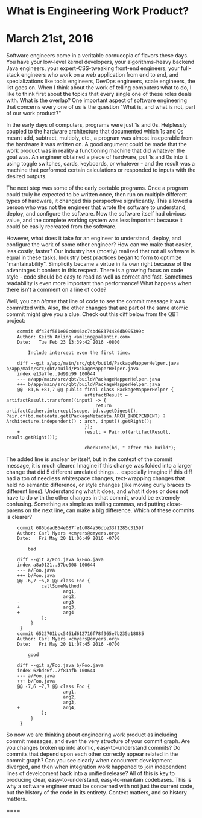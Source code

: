 # What is Engineering Work Product?
# March 21st, 2016

Software engineers come in a veritable cornucopia of flavors these days.  You have
your low-level kernel developers, your algorithms-heavy backend Java engineers, your
expert-CSS-tweaking front-end engineers, your full-stack engineers who work on a
web application from end to end, and specializations like tools engineers,
DevOps engineers, scale engineers, the list goes on.  When I think about the
work of telling computers what to do, I like to think first about the topics
that every single one of these roles deals with.  What is the overlap?  One
important aspect of software engineering that concerns every one of us is the
question "What is, and what is not, part of our work product?"

In the early days of computers, programs were just 1s and 0s.  Helplessly
coupled to the hardware architecture that documented which 1s and 0s meant add,
subtract, multiply, etc., a program was almost inseperable from the hardware it
was written on.  A good argument could be made that the work product was
in reality a functioning machine that did whatever the goal was.  An engineer
obtained a piece of hardware, put 1s and 0s into it using toggle switches,
cards, keyboards, or whatever - and the result was a machine that performed
certain calculations or responded to inputs with the desired outputs.

The next step was some of the early portable programs.  Once a program could
truly be expected to be written once, then run on multiple different types of
hardware, it changed this perspective significantly.  This allowed a person who
was not the engineer that wrote the software to understand, deploy, and configure
the software.  Now the software itself had obvious value, and the complete
working system was less important because it could be easily recreated from the
software.

However, what does it take for an engineer to understand, deploy, and configure the
work of some other engineer?  How can we make that easier, less costly, faster?
Our industry has (mostly) realized that not all software is equal in these
tasks.  Industry best practices began to form to optimize "mantainability".
Simplicity became a virtue in its own right because of the advantages it confers
in this respect.  There is a growing focus on code style - code should be easy
to read as well as correct and fast.  Sometimes readability is even more
important than performance!  What happens when there isn't a comment on a line
of code?

Well, you can *blame* that line of code to see the commit message it was
committed with.  Also, the other changes that are part of the same atomic commit
might give you a clue.  Check out this diff below from the QBT project:
```
    commit df424f561e00c0046ac74bd68374486db995399c
    Author: Keith Amling <amling@palantir.com>
    Date:   Tue Feb 23 13:39:42 2016 -0800
    
        Include intercept even the first time.
    
    diff --git a/app/main/src/qbt/build/PackageMapperHelper.java b/app/main/src/qbt/build/PackageMapperHelper.java
    index e13a7fe..9d99b99 100644
    --- a/app/main/src/qbt/build/PackageMapperHelper.java
    +++ b/app/main/src/qbt/build/PackageMapperHelper.java
    @@ -81,6 +81,7 @@ public final class PackageMapperHelper {
                             artifactResult = artifactResult.transform((input) -> {
                                 return artifactCacher.intercept(scope, bd.v.getDigest(), Pair.of(bd.metadata.get(PackageMetadata.ARCH_INDEPENDENT) ? Architecture.independent() : arch, input)).getRight();
                             });
    +                        result = Pair.of(artifactResult, result.getRight());
     
                             checkTree(bd, " after the build");
```

The added line is unclear by itself, but in the context of the commit message,
it is much clearer.  Imagine if this change was folded into a larger change that
did 5 different unrelated things ... especially imagine if this diff had a ton of
needless whitespace changes, text-wrapping changes that held no semantic
difference, or style changes (like moving curly braces to different lines).
Understanding what it does, and what it does or does not have to do with the
other changes in that commit, would be extremely confusing.  Something as simple
as trailing commas, and putting close-parens on the next line, can make a big
difference.  Which of these commits is clearer?
```
    commit 686bdad864e087fe1c084a56dce33f1285c3159f
    Author: Carl Myers <cmyers@cmyers.org>
    Date:   Fri May 20 11:06:49 2016 -0700
    
        bad
    
    diff --git a/Foo.java b/Foo.java
    index a8a0121..37bc008 100644
    --- a/Foo.java
    +++ b/Foo.java
    @@ -6,7 +6,8 @@ class Foo {
             callSomeMethod(
                     arg1,
                     arg2,
    -                arg3
    +                arg3,
    +                arg4
             );
         }
     }
    commit 6522701bcc5461d612716f78f965e7b235a18885
    Author: Carl Myers <cmyers@cmyers.org>
    Date:   Fri May 20 11:07:45 2016 -0700
    
        good
    
    diff --git a/Foo.java b/Foo.java
    index 62bdc6f..7f81afb 100644
    --- a/Foo.java
    +++ b/Foo.java
    @@ -7,6 +7,7 @@ class Foo {
                     arg1,
                     arg2,
                     arg3,
    +                arg4,
             );
         }
     }
```
So now we are thinking about engineering work product as including commit
messages, and even the very structure of your commit graph.  Are you changes
broken up into atomic, easy-to-understand commits?  Do commits that depend upon
each other correctly appear related in the commit graph?  Can you see clearly
when concurrent development diverged, and then when integration work happened to
join independent lines of development back into a unified release?  All of this
is key to producing clear, easy-to-understand, easy-to-maintain codebases.  This
is why a software engineer must be concerned with not just the current code, but
the history of the code in its entirety.  Context matters, and so history
matters.

====

